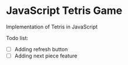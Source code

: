 # JavaScript Tetris Game
Implementation of Tetris in JavaScript

Todo list:
- [ ] Adding refresh button 
- [ ] Adding next piece feature
